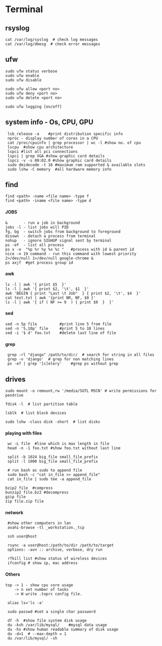 Terminal
========


rsyslog
-------

```
cat /var/log/syslog  # check log messages
cat /var/log/dmesg  # check error messages
```


ufw
---

```
sudo ufw status verbose
sudo ufw enable
sudo ufw disable

sudo ufw allow <port no>
sudo ufw deny <port no>
sudo ufw delete <port no>

sudo ufw logging [on/off]
```


system info - Os, CPU, GPU
--------------------------

     lsb_release -a    #print distribution specific info
     nproc - display number of cores in a CPU
     cat /proc/cpuinfo | grep processor | wc -l #show no. of cpu
     lscpu  #show cpu architecture
     lspci #list all pci connections
     lspci | grep VGA #show graphic card details
     lspci -v -s 00:02.0 #show graphic card details
     sudo dmidecode -t 16 #maximum ram supported & available slots
     sudo lshw -C memory  #all hardware memory info


find
----

```
find <path> -name <file name> -type f
find <path> -iname <file name> -type d
```


#### JOBS

    &       - run a job in background
    jobs -l - list jobs will PID
    fg, bg  - switch jobs from background to foreground
    disown  - detach a process from terminal
    nohup   - ignore SIGHUP signal sent by terminal
    ps -ef  - list all process
    ps x -o  "%p %r %y %x %c "   #process with id & parent id
    nice -n 19 command - run this command with lowest priority
    2>/dev/null 1>/dev/null google-chrome &
    ps axjf  #get process group id


#### awk

    ls -l | awk '{ print $5  }'
    ls -l | awk '{ print $2, '\t', $1  }'
    awk 'BEGIN { print "Last \t Job"  } { print $2, '\t', $4  }'
    cat test.txt | awk '{print NR, NF, $0 }'
    ls -l | awk '{ if ( NF >= 9  ) { print $9  }  }'


#### sed

    sed -n 5p file          #print line 5 from file
    sed -n '5,10p' file     #print 5 to 10 lines
    sed -i '$ d' foo.txt    #delete last line of file


#### grep

     grep -rl "django" /path/to/dir/  # search for string in all files
     grep -v 'django'  # grep for non matching lines
     ps -ef | grep '[c]elery'    #grep ps without grep


drives
------

```
sudo mount -o remount,rw '/media/SGTL MSCN' # write permissions for pendrive

fdisk -l  # list partition table

lsblk  # list block devices

sudo lshw -class disk -short  # list disks
```


#### playing with files

     wc -L file  #line which is max length in file
     head -n -1 foo.txt #show foo.txt without last line

     split -b 1024 big_file small_file_prefix
     split -l 1000 big_file small_file_prefix

     # run bash as sudo to append file
     sudo bash -c "cat in_file >> append_file"
     cat in_file | sudo tee -a append_file

    bzip2 file  #compress
    bunzip2 file.bz2 #decompress
    gzip file
    zip file.zip file


#### network

     #show other computers in lan
     avahi-browse -tl _workstation._tcp

     ssh user@host

     rsync -a user@host:/path/to/dir /path/to/target
     options: -avn :: archive, verbose, dry run

     rfkill list #show status of wireless devices
     ifconfig # show ip, mac address


#### Others

    top -> 1 - show cpu core usage
        -> n set number of tasks
        -> W write .toprc config file.

     alias ls='ls -a'

     sudo passwd #set a single char password

     df -h  #show file system disk usage
     du -ksh /var/lib/mysql/    #mysql data usage
     du -hs #show human readable summary of disk usage
     du -d=1  # --max-depth = 1
     du /var/lib/mysql/ -sh
